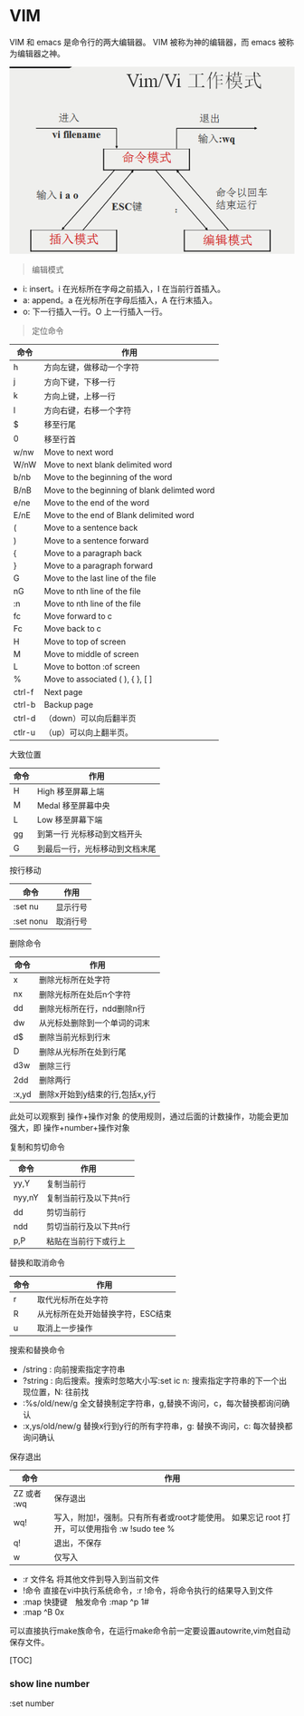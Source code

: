 # VIM

VIM 和 emacs 是命令行的两大编辑器。 VIM 被称为神的编辑器，而 emacs 被称为编辑器之神。

![VIM mode](images/vim_mode.png)


> 编辑模式

- i: insert。i 在光标所在字母之前插入，I 在当前行首插入。
- a: append。a 在光标所在字母后插入，A 在行末插入。
- o: 下一行插入一行。O 上一行插入一行。




> 定位命令


| 命令 | 作用                 |
| ----| -------------------- |
| h	  | 方向左键，做移动一个字符 |
| j	  | 方向下键，下移一行      |
| k	  | 方向上键，上移一行      |
| l	  | 方向右键，右移一个字符   |
| $	  | 移至行尾              |
| 0	  | 移至行首              |
| w/nw| Move to next word |
| W/nW| Move to next blank delimited word |
| b/nb| Move to the beginning of the word |
| B/nB| Move to the beginning of blank delimted word |
| e/ne| Move to the end of the word |
| E/nE| Move to the end of Blank delimited word |
| (   | Move to a sentence back |
| )   | Move to a sentence forward |
| {   | Move to a paragraph back |
| }   | Move to a paragraph forward |
| G   | Move to the last line of the file |
| nG  | Move to nth line of the file |
| :n  | Move to nth line of the file |
| fc  | Move forward to c |
| Fc  | Move back to c |
| H   | Move to top of screen |
| M   | Move to middle of screen |
| L   | Move to botton :of screen |
| %   | Move to associated ( ), { }, [ ] |
| ctrl-f | Next page |
| ctrl-b | Backup page |
| ctrl-d |（down）可以向后翻半页 |
| ctlr-u |（up）可以向上翻半页。 |

大致位置

| 命令 | 作用             |
| ----| ---------------- |
| H	  | High 移至屏幕上端  |
| M	  | Medal 移至屏幕中央 |
| L	  | Low 移至屏幕下端   |
| gg  | 到第一行 光标移动到文档开头     |
| G	  | 到最后一行，光标移动到文档末尾   |

按行移动

| 命令       | 作用         |
| --------- | ------------ |
| :set nu   | 显示行号      |
| :set nonu	| 取消行号      |




删除命令

| 命令       | 作用                    |
| --------- | ----------------------- |
| x	        | 删除光标所在处字符         |
| nx	    | 删除光标所在处后n个字符     |
| dd	    | 删除光标所在行，ndd删除n行  |
| dw        | 从光标处删除到一个单词的词末 |
| d$        | 删除当前光标到行末         |
| D	        | 删除从光标所在处到行尾      |
| d3w       | 删除三行                  |
| 2dd       | 删除两行                  |
| :x,yd	    | 删除x开始到y结束的行,包括x,y行 |

此处可以观察到 操作+操作对象 的使用规则，通过后面的计数操作，功能会更加强大，即 操作+number+操作对象

复制和剪切命令

| 命令       | 作用              |
| --------- | ----------------- |
| yy,Y	    | 复制当前行          |
| nyy,nY	| 复制当前行及以下共n行 |
| dd	    | 剪切当前行          |
| ndd	    | 剪切当前行及以下共n行 |
| p,P	    | 粘贴在当前行下或行上  |


替换和取消命令

| 命令       | 作用              |
| --------- | ----------------- |
| r	        | 取代光标所在处字符   |
| R	        | 从光标所在处开始替换字符，ESC结束 |
| u	        | 取消上一步操作      |


搜索和替换命令

- /string : 向前搜索指定字符串
- ?string : 向后搜索。搜索时忽略大小写:set ic
    n: 搜索指定字符串的下一个出现位置，N: 往前找
- :%s/old/new/g	全文替换制定字符串，g,替换不询问，c，每次替换都询问确认
- :x,ys/old/new/g	替换x行到y行的所有字符串，g: 替换不询问，c: 每次替换都询问确认

保存退出

| 命令       | 作用              |
| ----------| ----------------- |
| ZZ 或者 :wq| 保存退出           |
| wq!	    | 写入，附加!，强制。只有所有者或root才能使用。 如果忘记  root 打开，可以使用指令 :w !sudo tee %|
| q!	    | 退出，不保存       |
| w	        | 仅写入            |

- :r 文件名	将其他文件到导入到当前文件
- !命令	直接在vi中执行系统命令，:r  !命令，将命令执行的结果导入到文件
- :map 快捷键　触发命令	:map ^p 1#<ESC>
- :map ^B 0x


可以直接执行make族命令，在运行make命令前一定要设置autowrite,vim尅自动保存文件。

[TOC]

### show line number

:set number